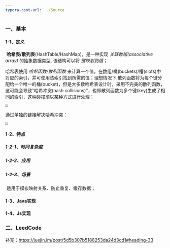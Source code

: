 ```yaml
---
typora-root-url: ../Source
---
```


### 一、基本

#### 1-1、定义

​	**哈希表/散列表**(HashTable/HashMap)，是一种实现 *关联数组(associative array)* 的抽象数据类型, 该结构可以将 *键映射到值*；

哈希表使用 *哈希函数/散列函数* 来计算一个值，在数组/桶(buckets)/槽(slots)中对应的索引，并可使用该索引找到所需的值；理想情况下,散列函数将为每个键分配给一个唯一的桶(bucket)，但是大多数哈希表设计时，采用不完美的散列函数，这可能会导致"哈希冲突(hash collisions)"，也即散列函数为多个键(key)生成了相同的索引，这种碰撞须以某种方式进行处理；

<img src="/Image/Algorithm/HashMap/1.png" style="zoom:50%;" align="center"/>

通过单独的链接解决哈希冲突：

<img src="/Image/Algorithm/HashMap/2.png" style="zoom:50%;" align="center"/>

#### 1-2、特点

##### 1-2-1、时间复杂度

##### 1-2-2、应用

##### 1-2-3、场景

​	适用于模拟映射关系、防止重复、缓存数据；

#### 1-3、Java实现

#### 1-4、Js实现

### 二、LeedCode

补充：https://juejin.im/post/5d5b307b5188253da24d3cd1#heading-33